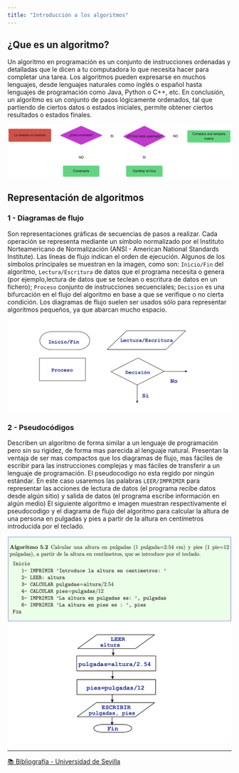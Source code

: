 ```yaml
---
title: "Introducción a los algoritmos"
---
```


## ¿Que es un algoritmo?

Un algoritmo en programación es un conjunto de instrucciones ordenadas y detalladas que le dicen a tu computadora lo que necesita hacer para completar una tarea. Los algoritmos pueden expresarse en muchos lenguajes, desde lenguajes naturales como inglés o español hasta lenguajes de programación como Java, Python o C++, etc.
En conclusión, un algoritmo es un conjunto de pasos lógicamente ordenados, tal que partiendo de ciertos datos o estados iniciales, permite obtener ciertos resultados o estados finales.

![ejemplo](../../../assets/diagram-algorithm.png)

## Representación de algoritmos

### 1 - Diagramas de flujo

Son representaciones gráficas de secuencias de pasos a realizar. Cada operación se representa mediante un símbolo normalizado por el Instituto Norteamericano de Normalización (ANSI - American National Standards Institute). Las líneas de flujo indican el orden de ejecución. Algunos de los símbolos principales se muestran en la imagen, como son: `Inicio/Fin` del algoritmo, `Lectura/Escritura` de datos que el programa necesita o genera (por ejemplo,lectura de datos que se teclean o escritura de datos en un fichero); `Proceso` conjunto de instrucciones secuenciales; `Decision` es una bifurcación en el flujo del algoritmo en base a que se verifique o no cierta condición.
Los diagramas de flujo suelen ser usados sólo para representar algoritmos pequeños, ya que
abarcan mucho espacio.

![diagrama-de-flujo-ejemplo](../../../assets/diagramas-de-flujo.png)

### 2 - Pseudocódigos

Describen un algoritmo de forma similar a un lenguaje de programación pero sin su
rigidez, de forma mas parecida al lenguaje natural. Presentan la ventaja de ser mas compactos que los diagramas de flujo, mas fáciles de escribir para las instrucciones complejas y mas fáciles de transferir a un lenguaje de programación. El pseudocodigo no esta regido por ningún estándar.
En este caso usaremos las palabras `LEER/IMPRIMIR` para representar las acciones de
lectura de datos (el programa recibe datos desde algún sitio) y salida de datos (el programa
escribe información en algún medio)
El siguiente algoritmo e imagen muestran respectivamente el pseudocodigo y el diagrama de
flujo del algoritmo para calcular la altura de una persona en pulgadas y pies a partir de la altura en centímetros introducida por el teclado.

![Algoritmo-5.2](../../../assets/algoritmo-5-2.png)
![diagrama-5.2](../../../assets/diagrama-2.png)

----

[📚 Bibliografía - Universidad de Sevilla](https://departamento.us.es/edan/php/asig/LICFIS/LFIPC/Tema5FISPC0809.pdf)
